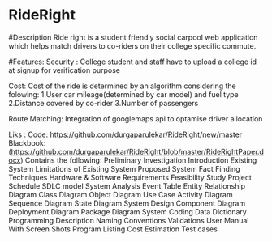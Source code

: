 # RideRight

#Description 
Ride right is a student friendly social carpool web application which helps match drivers to co-riders on their college specific commute. 

#Features:
Security :
College student and staff have to upload a college id at signup for verification purpose 

Cost: 
Cost of the ride is determined by an algorithm considering the folowing: 
1.User car mileage(determined by car model) and fuel type 
2.Distance covered by co-rider
3.Number of passengers

Route Matching:
Integration of googlemaps api to optamise driver allocation 

Liks : 
Code: https://github.com/durgaparulekar/RideRight/new/master
Blackbook: (https://github.com/durgaparulekar/RideRight/blob/master/RideRightPaper.docx)
Contains the following: 
Preliminary Investigation
Introduction
Existing System 
Limitations of Existing System
Proposed System
Fact Finding Techniques
Hardware & Software Requirements
Feasibility Study
Project Schedule
SDLC model
System Analysis
Event Table
Entity Relationship Diagram
Class Diagram
Object Diagram
Use Case
Activity Diagram
Sequence Diagram
State Diagram
System Design
Component Diagram
Deployment Diagram 
Package Diagram
System Coding
Data Dictionary
Programming Description
Naming Conventions
Validations
User Manual With Screen Shots
Program Listing
Cost Estimation
Test cases


